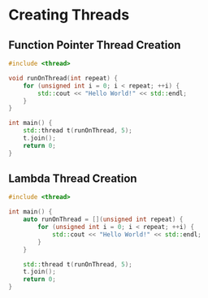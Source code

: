 # Creating Threads
## Function Pointer Thread Creation
```cpp
#include <thread>

void runOnThread(int repeat) {
    for (unsigned int i = 0; i < repeat; ++i) {
        std::cout << "Hello World!" << std::endl;
    }
}

int main() {
    std::thread t(runOnThread, 5);
    t.join();
    return 0;
}
```

## Lambda Thread Creation
```cpp
#include <thread>

int main() {
    auto runOnThread = [](unsigned int repeat) {
        for (unsigned int i = 0; i < repeat; ++i) {
            std::cout << "Hello World!" << std::endl;
        }
    }

    std::thread t(runOnThread, 5);
    t.join();
    return 0;
}
```